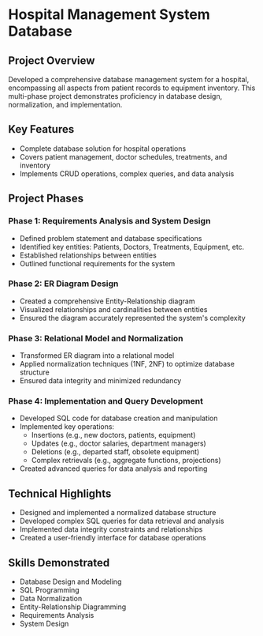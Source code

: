 # Hospital Management System Database

## Project Overview
Developed a comprehensive database management system for a hospital, encompassing all aspects from patient records to equipment inventory. This multi-phase project demonstrates proficiency in database design, normalization, and implementation.

## Key Features
- Complete database solution for hospital operations
- Covers patient management, doctor schedules, treatments, and inventory
- Implements CRUD operations, complex queries, and data analysis

## Project Phases

### Phase 1: Requirements Analysis and System Design
- Defined problem statement and database specifications
- Identified key entities: Patients, Doctors, Treatments, Equipment, etc.
- Established relationships between entities
- Outlined functional requirements for the system

### Phase 2: ER Diagram Design
- Created a comprehensive Entity-Relationship diagram
- Visualized relationships and cardinalities between entities
- Ensured the diagram accurately represented the system's complexity

### Phase 3: Relational Model and Normalization
- Transformed ER diagram into a relational model
- Applied normalization techniques (1NF, 2NF) to optimize database structure
- Ensured data integrity and minimized redundancy

### Phase 4: Implementation and Query Development
- Developed SQL code for database creation and manipulation
- Implemented key operations:
  - Insertions (e.g., new doctors, patients, equipment)
  - Updates (e.g., doctor salaries, department managers)
  - Deletions (e.g., departed staff, obsolete equipment)
  - Complex retrievals (e.g., aggregate functions, projections)
- Created advanced queries for data analysis and reporting

## Technical Highlights
- Designed and implemented a normalized database structure
- Developed complex SQL queries for data retrieval and analysis
- Implemented data integrity constraints and relationships
- Created a user-friendly interface for database operations

## Skills Demonstrated
- Database Design and Modeling
- SQL Programming
- Data Normalization
- Entity-Relationship Diagramming
- Requirements Analysis
- System Design
